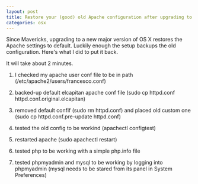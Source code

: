 ```yaml
---
layout: post
title: Restore your (good) old Apache configuration after upgrading to El Capitan
categories: osx
---
```


Since Mavericks, upgrading to a new major version of OS X restores the Apache settings to default. Luckily enough the setup backups the old configuration. Here's what I did to put it back.

It will take about 2 minutes.

1. I checked my apache user conf file to be in path (/etc/apache2/users/francesco.conf)

2. backed-up default elcapitan apache conf file (sudo cp httpd.conf httpd.conf.original.elcapitan)

3. removed default confif (sudo rm httpd.conf) and placed old custom one (sudo cp httpd.conf.pre-update httpd.conf)

4. tested the old config to be workind (apachectl configtest)

5. restarted apache (sudo apachectl restart)

6. tested php to be working with a simple php.info file

7. tested phpmyadmin and mysql to be working by logging into phpmyadmin (mysql needs to be stared from its panel in System Preferences)
